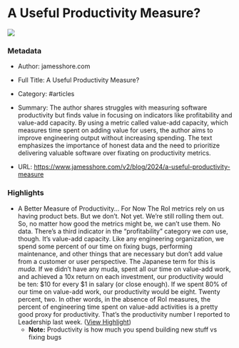 # A Useful Productivity Measure?

![](https://news.ycombinator.com/favicon.ico)

### Metadata

- Author: jamesshore.com
- Full Title: A Useful Productivity Measure?
- Category: #articles

- Summary: The author shares struggles with measuring software productivity but finds value in focusing on indicators like profitability and value-add capacity. By using a metric called value-add capacity, which measures time spent on adding value for users, the author aims to improve engineering output without increasing spending. The text emphasizes the importance of honest data and the need to prioritize delivering valuable software over fixating on productivity metrics. 

- URL: https://www.jamesshore.com/v2/blog/2024/a-useful-productivity-measure

### Highlights

- A Better Measure of Productivity... For Now
  The RoI metrics rely on us having product bets. But we don’t. Not yet. We’re still rolling them out. So, no matter how good the metrics might be, we can’t use them. No data.
  There’s a third indicator in the “profitability” category we *can* use, though. It’s value-add capacity.
  Like any engineering organization, we spend some percent of our time on fixing bugs, performing maintenance, and other things that are necessary but don’t add value from a customer or user perspective. The Japanese term for this is *muda.*
  If we didn’t have any muda, spent all our time on value-add work, and achieved a 10x return on each investment, our productivity would be ten: $10 for every $1 in salary (or close enough). If we spent 80% of our time on value-add work, our productivity would be eight. Twenty percent, two.
  In other words, in the absence of RoI measures, the percent of engineering time spent on value-add activities is a pretty good proxy for productivity.
  That’s the productivity number I reported to Leadership last week. ([View Highlight](https://read.readwise.io/read/01hy9pt38kqdp06dm5kmgjea3c))
    - **Note:** Productivity is how much you spend building new stuff vs fixing bugs
